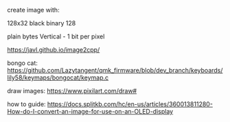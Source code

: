 create image with: 

128x32
black
binary
128

plain bytes
Vertical - 1 bit per pixel

https://javl.github.io/image2cpp/



bongo cat:
https://github.com/Lazytangent/qmk_firmware/blob/dev_branch/keyboards/lily58/keymaps/bongocat/keymap.c

draw images:
https://www.pixilart.com/draw#

how to guide:
https://docs.splitkb.com/hc/en-us/articles/360013811280-How-do-I-convert-an-image-for-use-on-an-OLED-display
